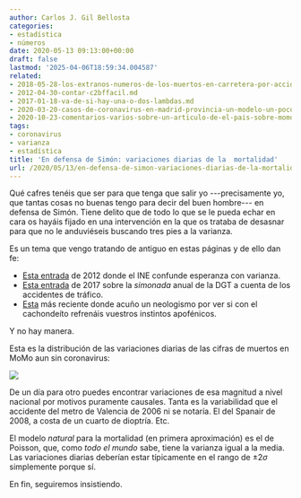 ```yaml
---
author: Carlos J. Gil Bellosta
categories:
- estadística
- números
date: 2020-05-13 09:13:00+00:00
draft: false
lastmod: '2025-04-06T18:59:34.004587'
related:
- 2018-05-28-los-extranos-numeros-de-los-muertos-en-carretera-por-accidente.md
- 2012-04-30-contar-c2bffacil.md
- 2017-01-18-va-de-si-hay-una-o-dos-lambdas.md
- 2020-03-20-casos-de-coronavirus-en-madrid-provincia-un-modelo-un-poco-menos-crudo-basado-en-la-mortalidad-ii.md
- 2020-10-23-comentarios-varios-sobre-un-articulo-de-el-pais-sobre-momo.md
tags:
- coronavirus
- varianza
- estadística
title: 'En defensa de Simón: variaciones diarias de la  mortalidad'
url: /2020/05/13/en-defensa-de-simon-variaciones-diarias-de-la-mortalidad/
---
```


Qué cafres tenéis que ser para que tenga que salir yo ---precisamente yo, que tantas cosas no buenas tengo para decir del buen hombre--- en defensa de Simón. Tiene delito que de todo lo que se le pueda echar en cara os hayáis fijado en una intervención en la que os trataba de desasnar para que no le anduviéseis buscando tres pies a la varianza.

Es un tema que vengo tratando de antiguo en estas páginas y de ello dan fe:

* [Esta entrada](https://datanalytics.com/2012/03/07/esperanzador-no-varianzador/) de 2012 donde el INE confunde esperanza con varianza.
* [Esta entrada](https://datanalytics.com/2017/01/18/va-de-si-hay-una-o-dos-lambdas/) de 2017 sobre la _simonada_ anual de la DGT a cuenta de los accidentes de tráfico.
* [Esta](https://datanalytics.com/2020/04/02/pokemoneando-ruido/) más reciente donde acuño un neologismo por ver si con el cachondeíto refrenáis vuestros instintos apofénicos.

Y no hay manera.

Esta es la distribución de las variaciones diarias de las cifras de muertos en MoMo aun sin coronavirus:

![](/wp-uploads/2020/05/variaciones_diarias.png#center)

De un día para otro puedes encontrar variaciones de esa magnitud a nivel nacional por motivos puramente causales. Tanta es la variabilidad que el accidente del metro de Valencia de 2006 ni se notaría. El del Spanair de 2008, a costa de un cuarto de dioptría. Etc.

El modelo _natural_ para la mortalidad (en primera aproximación) es el de Poisson, que, como _todo el mundo_ sabe, tiene la varianza igual a la media. Las variaciones diarias deberían estar típicamente en el rango de $\pm 2\sigma$ simplemente porque sí.

En fin, seguiremos insistiendo.